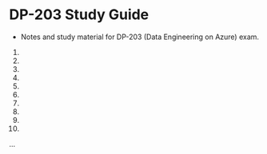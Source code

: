 # DP-203 Study Guide
 - Notes and study material for DP-203 (Data Engineering on Azure) exam. 

1. 
2. 
3. 
4.  
5.   
6.    
7.     
8.      
9.       
10.        
 ...
